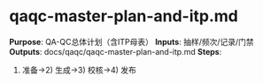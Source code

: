# qaqc-master-plan-and-itp.md

**Purpose**: QA-QC总体计划（含ITP母表）
**Inputs**: 抽样/频次/记录/门禁
**Outputs**: docs/qaqc/qaqc-master-plan-and-itp.md
**Steps**:

1. 准备→2) 生成→3) 校核→4) 发布

